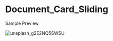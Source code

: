 # Document_Card_Sliding

Sample Preview

![unsplash_g2E2NQ5SWSU](https://user-images.githubusercontent.com/26076138/150089165-e216c1eb-e498-4db3-af75-d6c4dc1d0e5c.png)
